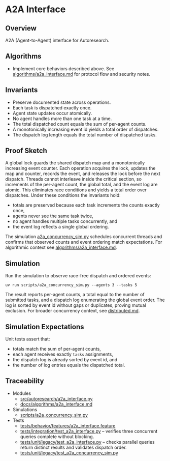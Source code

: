 # A2A Interface

## Overview

A2A (Agent-to-Agent) interface for Autoresearch.

## Algorithms

- Implement core behaviors described above. See
  [algorithms/a2a_interface.md][a1] for protocol flow and security notes.

## Invariants

- Preserve documented state across operations.
- Each task is dispatched exactly once.
- Agent state updates occur atomically.
- No agent handles more than one task at a time.
- The total dispatched count equals the sum of per-agent counts.
- A monotonically increasing event id yields a total order of dispatches.
- The dispatch log length equals the total number of dispatched tasks.

## Proof Sketch

A global lock guards the shared dispatch map and a monotonically increasing
event counter. Each operation acquires the lock, updates the map and counter,
records the event, and releases the lock before the next dispatch. Threads
cannot interleave inside the critical section, so increments of the per-agent
count, the global total, and the event log are atomic. This eliminates race
conditions and yields a total order over dispatches. Under these conditions
the invariants hold:

- totals are preserved because each task increments the counts exactly once,
- agents never see the same task twice,
- no agent handles multiple tasks concurrently, and
- the event log reflects a single global ordering.

The simulation [a2a_concurrency_sim.py][s1] schedules concurrent threads and
confirms that observed counts and event ordering match expectations. For
algorithmic context see [algorithms/a2a_interface.md][a1].

## Simulation

Run the simulation to observe race-free dispatch and ordered events:

```
uv run scripts/a2a_concurrency_sim.py --agents 3 --tasks 5
```

The result reports per-agent counts, a total equal to the number of submitted
tasks, and a dispatch log enumerating the global event order. The log is
sorted by event id without gaps or duplicates, proving mutual exclusion.
For broader concurrency context, see [distributed.md](distributed.md).

## Simulation Expectations

Unit tests assert that:

- totals match the sum of per-agent counts,
- each agent receives exactly ``tasks`` assignments,
- the dispatch log is already sorted by event id, and
- the number of log entries equals the dispatched total.

## Traceability


- Modules
  - [src/autoresearch/a2a_interface.py][m1]
  - [docs/algorithms/a2a_interface.md][a1]
- Simulations
  - [scripts/a2a_concurrency_sim.py][s1]
- Tests
  - [tests/behavior/features/a2a_interface.feature][t1]
  - [tests/integration/test_a2a_interface.py][t2] – verifies three
    concurrent queries complete without blocking.
  - [tests/unit/legacy/test_a2a_interface.py][t3] – checks parallel queries return
    distinct results and validates dispatch order.
  - [tests/unit/legacy/test_a2a_concurrency_sim.py][t4]

[m1]: ../../src/autoresearch/a2a_interface.py
[a1]: ../algorithms/a2a_interface.md
[s1]: ../../scripts/a2a_concurrency_sim.py
[t1]: ../../tests/behavior/features/a2a_interface.feature
[t2]: ../../tests/integration/test_a2a_interface.py
[t3]: ../../tests/unit/legacy/test_a2a_interface.py
[t4]: ../../tests/unit/legacy/test_a2a_concurrency_sim.py
